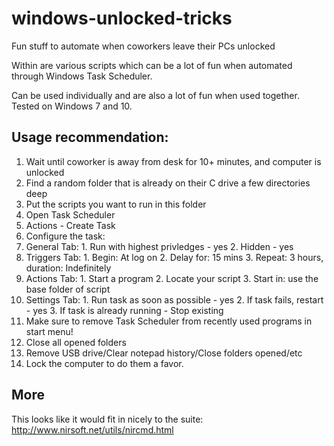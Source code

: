 # windows-unlocked-tricks
Fun stuff to automate when coworkers leave their PCs unlocked

Within are various scripts which can be a lot of fun when automated through Windows Task Scheduler.

Can be used individually and are also a lot of fun when used together.
Tested on Windows 7 and 10.

## Usage recommendation:

1. Wait until coworker is away from desk for 10+ minutes, and computer is unlocked
2. Find a random folder that is already on their C drive a few directories deep
3. Put the scripts you want to run in this folder
4. Open Task Scheduler
5. Actions - Create Task
6. Configure the task:
  1. General Tab:
    1. Run with highest privledges - yes
    2. Hidden - yes
  2. Triggers Tab:
    1. Begin: At log on
    2. Delay for: 15 mins
    3. Repeat: 3 hours, duration: Indefinitely
  3. Actions Tab:
    1. Start a program
    2. Locate your script
    3. Start in: use the base folder of script	
  4. Settings Tab:
    1. Run task as soon as possible - yes
    2. If task fails, restart - yes
    3. If task is already running - Stop existing
7. Make sure to remove Task Scheduler from recently used programs in start menu!
8. Close all opened folders
9. Remove USB drive/Clear notepad history/Close folders opened/etc
10. Lock the computer to do them a favor.

## More
This looks like it would fit in nicely to the suite: http://www.nirsoft.net/utils/nircmd.html
